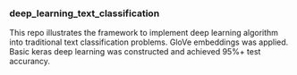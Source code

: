 ### deep_learning_text_classification
This repo illustrates the framework to implement deep learning algorithm into traditional text classification problems. GloVe embeddings was applied. Basic keras deep learning was constructed and achieved 95%+ test accurancy.
